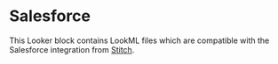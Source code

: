 # Salesforce

This Looker block contains LookML files which are compatible with the Salesforce integration from [Stitch](https://www.stitchdata.com/integrations/salesforce/).